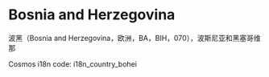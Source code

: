 # Bosnia and Herzegovina

波黑（Bosnia and Herzegovina，欧洲，BA，BIH，070），波斯尼亚和黑塞哥维那

Cosmos i18n code: i18n_country_bohei